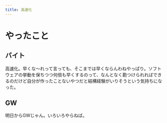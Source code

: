 ```yaml
---
title: 高速化
---
```


# やったこと

## バイト

高速化。早くな〜れって言っても、そこまでは早くならんわねやっぱり。ソフトウェアの挙動を保ちつつ何倍も早くするのって、なんとなく勘つけられればできるのだけど自分が作ったことないやつだと結構経験がいりそうという気持ちになった。

## GW

明日からGWじゃん。いろいろやらねば。

